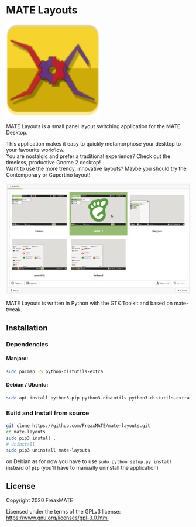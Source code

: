# MATE Layouts

<img src="https://github.com/FreaxMATE/mate-layouts/blob/main/data/icons/hicolor/scalable/apps/org.github.FreaxMATE.mate-layouts.svg" alt="MATE Layouts Icon" width="256"/>
<!--- ![MATE Layouts Logo](https://github.com/FreaxMATE/mate-layouts/blob/main/data/org.github.FreaxMATE.mate-layouts.svg ==250x) -->

MATE Layouts is a small panel layout switching application for the MATE Desktop.

This application makes it easy to quickly metamorphose your desktop to your favourite workflow. \
You are nostalgic and prefer a traditional experience? Check out the timeless, productive Gnome 2 desktop! \
Want to use the more trendy, innovative layouts? Maybe you should try the Contemporary or Cupertino layout!

![MATE Layouts](https://github.com/FreaxMATE/mate-layouts/blob/main/data/screenshot.png "MATE Layouts")

MATE Layouts is written in Python with the GTK Toolkit and based on mate-tweak.

## Installation

### Dependencies

#### Manjaro:
```bash 
sudo pacman -S python-distutils-extra 
```

#### Debian / Ubuntu:
```bash 
sudo apt install python3-pip python3-distutils python3-distutils-extra python3-psutil python3-setproctitle libnotify-dev dconf-cli
```


### Build and Install from source

```bash
git clone https://github.com/FreaxMATE/mate-layouts.git
cd mate-layouts
sudo pip3 install .
# Uninstall
sudo pip3 uninstall mate-layouts
```

on Debian as for now you have to use ```sudo python setup.py install``` instead of ```pip``` (you'll have to manually uninstall the application)

## License

Copyright 2020 FreaxMATE

Licensed under the terms of the GPLv3 license: https://www.gnu.org/licenses/gpl-3.0.html
